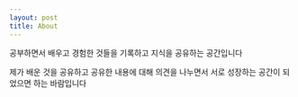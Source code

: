```yaml
---
layout: post
title: About
---
```


공부하면서 배우고 경험한 것들을 기록하고 지식을 공유하는 공간입니다

제가 배운 것을 공유하고 공유한 내용에 대해 의견을 나누면서 서로 성장하는 공간이 되었으면 하는 바람입니다
